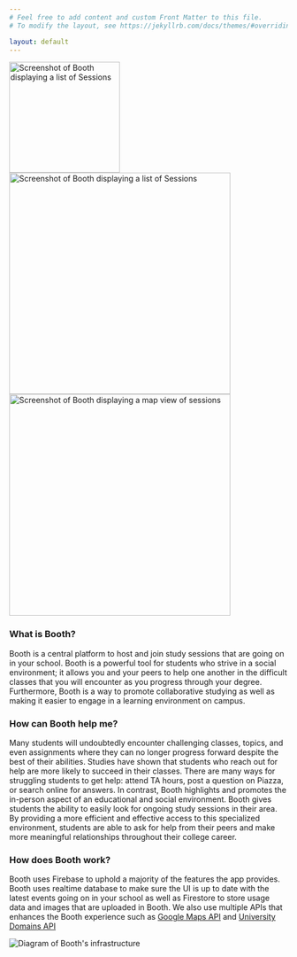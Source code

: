 ```yaml
---
# Feel free to add content and custom Front Matter to this file.
# To modify the layout, see https://jekyllrb.com/docs/themes/#overriding-theme-defaults

layout: default
---
```


<div id="headerIMG">
    <img style="border:none;" src="{{ site.url }}{{  site.baseurl }}/assets/images/lamp-logo.png" alt="Screenshot of Booth displaying a list of Sessions" height=200>
    <div class="row">
        <div class="column">
            <img src="{{ site.url }}{{  site.baseurl }}/assets/images/booth-sessions.png" alt="Screenshot of Booth displaying a list of Sessions" height=400>
        </div>
        <div class="column">
            <img src="{{ site.url }}{{  site.baseurl }}/assets/images/booth-map.png" alt="Screenshot of Booth displaying a map view of sessions" height=400>
        </div>
    </div>
</div>

### What is Booth?

Booth is a central platform to host and join study sessions that are going on in your school. Booth is a powerful tool for students who strive in a social environment; it allows you and your peers to help one another in the difficult classes that you will encounter as you progress through your degree. Furthermore, Booth is a way to promote collaborative studying as well as making it easier to engage in a learning environment on campus.


### How can Booth help me?

Many students will undoubtedly encounter challenging classes, topics, and even assignments where they can no longer progress forward despite the best of their abilities. Studies have shown that students who reach out for help are more likely to succeed in their classes. There are many ways for struggling students to get help: attend TA hours, post a question on Piazza, or search online for answers. In contrast, Booth highlights and promotes the in-person aspect of an educational and social environment. Booth gives students the ability to easily look for ongoing study sessions in their area. By providing a more efficient and effective access to this specialized environment, students are able to ask for help from their peers and make more meaningful relationships throughout their college career.

### How does Booth work?

Booth uses Firebase to uphold a majority of the features the app provides. Booth uses realtime database to make sure the UI is up to date with the latest events going on in your school as well as Firestore to store usage data and images that are uploaded in Booth. We also use multiple APIs that enhances the Booth experience such as [Google Maps API](https://developers.google.com/maps) and [University Domains API](https://github.com/Hipo/university-domains-list)

<img src="{{ site.url }}{{  site.baseurl }}/assets/images/booth-diagram.png" alt="Diagram of Booth's infrastructure" style="object-fit: contain; max-width: 100%;">


